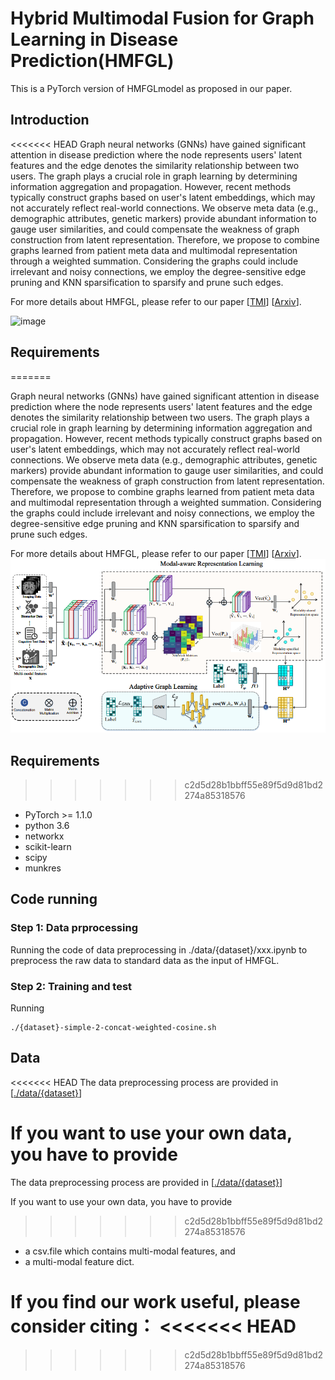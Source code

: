 # Hybrid Multimodal Fusion for Graph Learning in Disease Prediction(HMFGL)

This is a PyTorch version of HMFGLmodel as proposed in our paper.

## Introduction
<<<<<<< HEAD
Graph neural networks (GNNs) have gained significant attention in disease prediction where the node represents users' latent features and the edge denotes the similarity relationship between two users. The graph plays a crucial role in graph learning by determining information aggregation and propagation. However, recent methods typically construct graphs based on user's latent embeddings, which may not accurately reflect real-world connections. We observe meta data (e.g., demographic attributes, genetic markers) provide abundant information to gauge user similarities, and could compensate the weakness of graph construction from latent representation. Therefore, we propose to combine graphs learned from patient meta data and multimodal representation through a weighted summation.  Considering the graphs could include irrelevant and noisy connections, we employ the degree-sensitive edge pruning and KNN sparsification to sparsify and prune such edges.

For more details about HMFGL, please refer to our paper [[TMI](https://ieeexplore.ieee.org/abstract/document/9733917)] [[Arxiv](https://arxiv.org/abs/2203.05880)].

![image](https://github.com/JobYoo/HMFGL/blob/master/img/HMFGL.png)

## Requirements
=======

Graph neural networks (GNNs) have gained significant attention in disease prediction where the node represents users' latent features and the edge denotes the similarity relationship between two users. The graph plays a crucial role in graph learning by determining information aggregation and propagation. However, recent methods typically construct graphs based on user's latent embeddings, which may not accurately reflect real-world connections. We observe meta data (e.g., demographic attributes, genetic markers) provide abundant information to gauge user similarities, and could compensate the weakness of graph construction from latent representation. Therefore, we propose to combine graphs learned from patient meta data and multimodal representation through a weighted summation.  Considering the graphs could include irrelevant and noisy connections, we employ the degree-sensitive edge pruning and KNN sparsification to sparsify and prune such edges.

For more details about HMFGL, please refer to our paper [[TMI](https://ieeexplore.ieee.org/abstract/document/9733917)] [[Arxiv](https://arxiv.org/abs/2203.05880)].
![image](https://github.com/SsGood/MMGL/blob/main/img/MMGL.png)

## Requirements

>>>>>>> c2d5d28b1bbff55e89f5d9d81bd2274a85318576
* PyTorch >= 1.1.0
* python 3.6
* networkx
* scikit-learn
* scipy
* munkres

## Code running

### Step 1: Data prprocessing

Running the code of data preprocessing in ./data/{dataset}/xxx.ipynb to preprocess the raw data to standard data as the input of HMFGL.

### Step 2: Training and test

Running

```
./{dataset}-simple-2-concat-weighted-cosine.sh
```

## Data
<<<<<<< HEAD
The data preprocessing process are provided in [[./data/{dataset}](https://github.com/JobYoo/MMGL/blob/main/data/)]

If you want to use your own data, you have to provide 
=======

The data preprocessing process are provided in [[./data/{dataset}](https://github.com/JobYoo/MMGL/blob/main/data/)]

If you want to use your own data, you have to provide 

>>>>>>> c2d5d28b1bbff55e89f5d9d81bd2274a85318576
* a csv.file which contains multi-modal features, and
* a multi-modal feature dict.

If you find our work useful, please consider citing： 
<<<<<<< HEAD
=======

>>>>>>> c2d5d28b1bbff55e89f5d9d81bd2274a85318576
```

```
